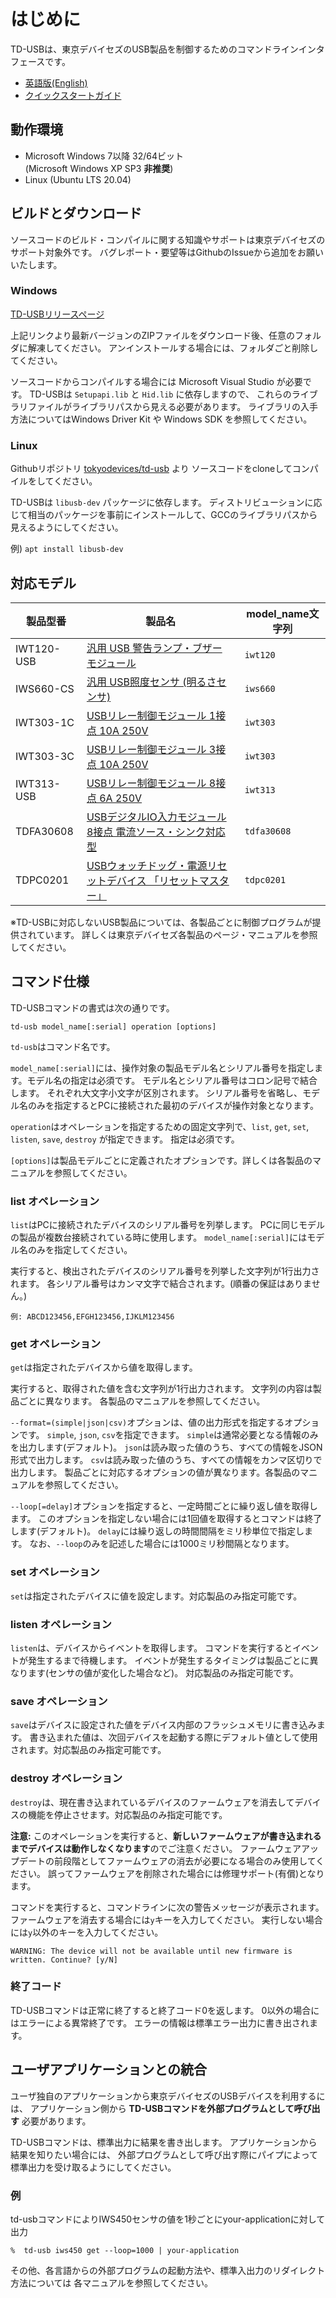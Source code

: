 # はじめに

TD-USBは、東京デバイセズのUSB製品を制御するためのコマンドラインインタフェースです。

- [英語版(English)](README.md)
- [クイックスタートガイド](docs/quickstart_ja.md)


## 動作環境

- Microsoft Windows 7以降 32/64ビット  
  (Microsoft Windows XP SP3 **非推奨**)
- Linux (Ubuntu LTS 20.04)


## ビルドとダウンロード

ソースコードのビルド・コンパイルに関する知識やサポートは東京デバイセズのサポート対象外です。
バグレポート・要望等はGithubのIssueから追加をお願いいたします。

### Windows

[TD-USBリリースページ](https://github.com/tokyodevices/td-usb/releases)

上記リンクより最新バージョンのZIPファイルをダウンロード後、任意のフォルダに解凍してください。
アンインストールする場合には、フォルダごと削除してください。

ソースコードからコンパイルする場合には Microsoft Visual Studio が必要です。
TD-USBは `Setupapi.lib` と `Hid.lib` に依存しますので、
これらのライブラリファイルがライブラリパスから見える必要があります。
ライブラリの入手方法についてはWindows Driver Kit や Windows SDK を参照してください。

### Linux

Githubリポジトリ [tokyodevices/td-usb](https://github.com/tokyodevices/td-usb) より
ソースコードをcloneしてコンパイルをしてください。

TD-USBは `libusb-dev` パッケージに依存します。
ディストリビューションに応じて相当のパッケージを事前にインストールして、GCCのライブラリパスから見えるようにしてください。

   例) `apt install libusb-dev`



## 対応モデル


|製品型番|製品名|model_name文字列|
|-------|-----|---------------|
|IWT120-USB|[汎用 USB 警告ランプ・ブザー モジュール](https://tokyodevices.com/items/201)|`iwt120`|
|IWS660-CS|[汎用 USB照度センサ (明るさセンサ)](https://tokyodevices.com/items/228)|`iws660`|
|IWT303-1C|[USBリレー制御モジュール 1接点 10A 250V](https://tokyodevices.com/items/148)|`iwt303`|
|IWT303-3C|[USBリレー制御モジュール 3接点 10A 250V](https://tokyodevices.com/items/149)|`iwt303`|
|IWT313-USB|[USBリレー制御モジュール 8接点 6A 250V](https://tokyodevices.com/items/207)|`iwt313`|
|TDFA30608|[USBデジタルIO入力モジュール 8接点 電流ソース・シンク対応型](https://tokyodevices.com/items/284)|`tdfa30608`|
|TDPC0201|[USBウォッチドッグ・電源リセットデバイス 「リセットマスター」](https://tokyodevices.com/items/288)|`tdpc0201`|

※TD-USBに対応しないUSB製品については、各製品ごとに制御プログラムが提供されています。
詳しくは東京デバイセズ各製品のページ・マニュアルを参照してください。


## コマンド仕様

TD-USBコマンドの書式は次の通りです。

    td-usb model_name[:serial] operation [options]
    
`td-usb`はコマンド名です。

`model_name[:serial]`には、操作対象の製品モデル名とシリアル番号を指定します。モデル名の指定は必須です。
モデル名とシリアル番号はコロン記号で結合します。
それぞれ大文字小文字が区別されます。
シリアル番号を省略し、モデル名のみを指定するとPCに接続された最初のデバイスが操作対象となります。

`operation`はオペレーションを指定するための固定文字列で、`list`, `get`, `set`, `listen`, `save`, `destroy` が指定できます。
指定は必須です。

`[options]`は製品モデルごとに定義されたオプションです。詳しくは各製品のマニュアルを参照してください。

### list オペレーション

`list`はPCに接続されたデバイスのシリアル番号を列挙します。
PCに同じモデルの製品が複数台接続されている時に使用します。
`model_name[:serial]`にはモデル名のみを指定してください。

実行すると、検出されたデバイスのシリアル番号を列挙した文字列が1行出力されます。
各シリアル番号はカンマ文字で結合されます。(順番の保証はありません。)

    例: ABCD123456,EFGH123456,IJKLM123456


### get オペレーション

`get`は指定されたデバイスから値を取得します。

実行すると、取得された値を含む文字列が1行出力されます。
文字列の内容は製品ごとに異なります。 各製品のマニュアルを参照してください。

`--format=(simple|json|csv)`オプションは、値の出力形式を指定するオプションです。
`simple`, `json`, `csv`を指定できます。
`simple`は通常必要となる情報のみを出力します(デフォルト)。
`json`は読み取った値のうち、すべての情報をJSON形式で出力します。
`csv`は読み取った値のうち、すべての情報をカンマ区切りで出力します。
製品ごとに対応するオプションの値が異なります。各製品のマニュアルを参照してください。

`--loop[=delay]`オプションを指定すると、一定時間ごとに繰り返し値を取得します。
このオプションを指定しない場合には1回値を取得するとコマンドは終了します(デフォルト)。
`delay`には繰り返しの時間間隔をミリ秒単位で指定します。
なお、`--loop`のみを記述した場合には1000ミリ秒間隔となります。

### set オペレーション

`set`は指定されたデバイスに値を設定します。対応製品のみ指定可能です。

### listen オペレーション

`listen`は、デバイスからイベントを取得します。
コマンドを実行するとイベントが発生するまで待機します。
イベントが発生するタイミングは製品ごとに異なります(センサの値が変化した場合など)。
対応製品のみ指定可能です。

### save オペレーション

`save`はデバイスに設定された値をデバイス内部のフラッシュメモリに書き込みます。
書き込まれた値は、次回デバイスを起動する際にデフォルト値として使用されます。対応製品のみ指定可能です。

### destroy オペレーション

`destroy`は、現在書き込まれているデバイスのファームウェアを消去してデバイスの機能を停止させます。対応製品のみ指定可能です。

**注意:** このオペレーションを実行すると、**新しいファームウェアが書き込まれるまでデバイスは動作しなくなります**のでご注意ください。
ファームウェアアップデートの前段階としてファームウェアの消去が必要になる場合のみ使用してください。
誤ってファームウェアを削除された場合には修理サポート(有償)となります。

コマンドを実行すると、コマンドラインに次の警告メッセージが表示されます。
ファームウェアを消去する場合には`y`キーを入力してください。
実行しない場合には`y`以外のキーを入力してください。

    WARNING: The device will not be available until new firmware is written. Continue? [y/N]


### 終了コード

TD-USBコマンドは正常に終了すると終了コード0を返します。
0以外の場合にはエラーによる異常終了です。
エラーの情報は標準エラー出力に書き出されます。



## ユーザアプリケーションとの統合

ユーザ独自のアプリケーションから東京デバイセズのUSBデバイスを利用するには、
アプリケーション側から **TD-USBコマンドを外部プログラムとして呼び出す** 必要があります。

TD-USBコマンドは、標準出力に結果を書き出します。
アプリケーションから結果を知りたい場合には、
外部プログラムとして呼び出す際にパイプによって標準出力を受け取るようにしてください。

### 例

td-usbコマンドによりIWS450センサの値を1秒ごとにyour-applicationに対して出力

    %  td-usb iws450 get --loop=1000 | your-application

その他、各言語からの外部プログラムの起動方法や、標準入出力のリダイレクト方法については
各マニュアルを参照してください。
